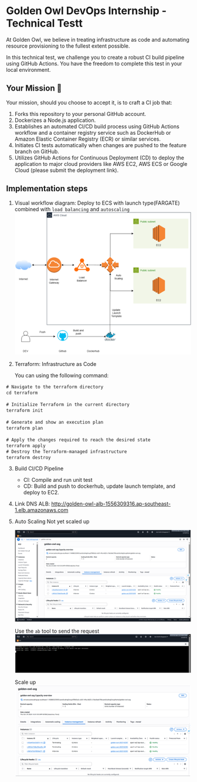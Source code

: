 # Golden Owl DevOps Internship - Technical Testt
At Golden Owl, we believe in treating infrastructure as code and automating resource provisioning to the fullest extent possible. 

In this technical test, we challenge you to create a robust CI build pipeline using GitHub Actions. You have the freedom to complete this test in your local environment.

## Your Mission 🌟
Your mission, should you choose to accept it, is to craft a CI job that:
1. Forks this repository to your personal GitHub account.
2. Dockerizes a Node.js application.
3. Establishes an automated CI/CD build process using GitHub Actions workflow and a container registry service such as DockerHub or Amazon Elastic Container Registry (ECR) or similar services.
4. Initiates CI tests automatically when changes are pushed to the feature branch on GitHub.
5. Utilizes GitHub Actions for Continuous Deployment (CD) to deploy the application to major cloud providers like AWS EC2, AWS ECS or Google Cloud (please submit the deployment link).
## Implementation steps
1. Visual workflow diagram:
   Deploy to ECS with launch type(FARGATE) combined with `load balancing` and `autoscaling`
   ![workflows-image](./image/architect.png)
2. Terraform: Infrastructure as Code
   
   You can  using the following command:

```shell
# Navigate to the terraform directory
cd terraform

# Initialize Terraform in the current directory
terraform init

# Generate and show an execution plan
terraform plan 

# Apply the changes required to reach the desired state
terraform apply 
# Destroy the Terraform-managed infrastructure
terraform destroy 
```

3. Build CI/CD Pipeline
   - CI: Compile and run unit test
   - CD: Build and push to dockerhub, update launch template, and deploy to EC2.
4. Link DNS ALB: http://golden-owl-alb-1556309316.ap-southeast-1.elb.amazonaws.com
   
5. Auto Scaling
   Not yet scaled up
   
   ![1-image](./image/1.png)

   Use the ` ab ` tool to send the request
   ![2-image](./image/2.png)

    Scale up 
   ![3-image](./image/3.png)

    
